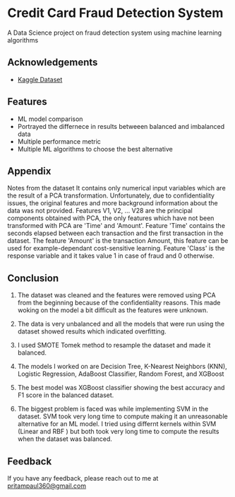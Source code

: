 # Credit Card Fraud Detection System

A Data Science project on fraud detection system using machine learning algorithms


## Acknowledgements

 - [Kaggle Dataset](https://www.kaggle.com/mlg-ulb/creditcardfraud)
 
## Features

- ML model comparison
- Portrayed the differnece in results betweeen balanced and imbalanced data 
- Multiple performance metric
- Multiple ML algorithms to choose the best alternative

  
## Appendix

Notes from the dataset
It contains only numerical input variables which are the result of a PCA transformation. Unfortunately, due to confidentiality issues, the original features and more background information about the data was not provided. Features V1, V2, … V28 are the principal components obtained with PCA, the only features which have not been transformed with PCA are 'Time' and 'Amount'. 
Feature 'Time' contains the seconds elapsed between each transaction and the first transaction in the dataset. 
The feature 'Amount' is the transaction Amount, this feature can be used for example-dependant cost-sensitive learning. 
Feature 'Class' is the response variable and it takes value 1 in case of fraud and 0 otherwise.


## Conclusion
1. The dataset was cleaned and the features were removed using PCA from the beginning because of the confidentiality reasons. This made woking on the model a bit difficult as the features were unknown.

2. The data is very unbalanced and all the models that were run using the dataset showed results which indicated overfitting.

3. I used SMOTE Tomek method to resample the dataset and made it balanced.

4. The models I worked on are Decision Tree, K-Nearest Neighbors (KNN), Logistic Regression, AdaBoost Classifier, Random Forest, and XGBoost

5. The best model was XGBoost classifier showing the best accuracy and F1 score in the balanced dataset.

6. The biggest problem is faced was while implementing SVM in the dataset. SVM took very long time to compute making it an unreasonable alternative for an ML model. I tried using differnt kernels within SVM (Linear and RBF ) but both took very long time to compute the results when the dataset was balanced.   
## Feedback

If you have any feedback, please reach out to me at pritampaul360@gmail.com

  

